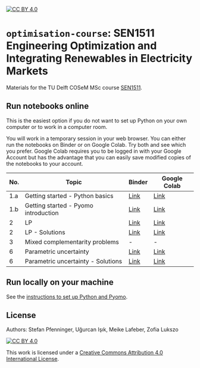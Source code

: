 [cc-by]: http://creativecommons.org/licenses/by/4.0/
[cc-by-image]: https://i.creativecommons.org/l/by/4.0/88x31.png
[cc-by-shield]: https://img.shields.io/badge/License-CC%20BY%204.0-lightgrey.svg
[![CC BY 4.0][cc-by-shield]][cc-by]

# `optimisation-course`: SEN1511 Engineering Optimization and Integrating Renewables in Electricity Markets

Materials for the TU Delft COSeM MSc course [SEN1511](https://studiegids.tudelft.nl/a101_searchCtrl.do?course_code=sen1511&surname=&item_value=&onlyElectives=Y&tag_id=&deleteTag_id=&operation=searchOnCode).

## Run notebooks online

This is the easiest option if you do not want to set up Python on your own computer or to work in a computer room.

You will work in a temporary session in your web browser. You can either run the notebooks on Binder or on Google Colab. Try both and see which you prefer. Google Colab requires you to be logged in with your Google Account but has the advantage that you can easily save modified copies of the notebooks to your account.

| No. | Topic | Binder | Google Colab |
|---|---|---|---|
| 1.a | Getting started - Python basics | [Link](https://mybinder.org/v2/gh/sjpfenninger/optimisation-course/HEAD?labpath=1a%20-%20Getting%20started%20-%20Python%20basics.ipynb) | [Link](https://colab.research.google.com/github/sjpfenninger/optimisation-course/blob/main/1a%20-%20Getting%20started%20-%20Python%20basics.ipynb)|
| 1.b | Getting started - Pyomo introduction | [Link](https://mybinder.org/v2/gh/sjpfenninger/optimisation-course/HEAD?labpath=1b%20-%20Getting%20started%20-%20Pyomo%20introduction.ipynb) | [Link](https://colab.research.google.com/github/sjpfenninger/optimisation-course/blob/main/1b%20-%20Getting%20started%20-%20Pyomo%20introduction.ipynb)|
| 2 | LP | [Link](https://mybinder.org/v2/gh/sjpfenninger/optimisation-course/HEAD?labpath=2%20-%20LP.ipynb) | [Link](https://colab.research.google.com/github/sjpfenninger/optimisation-course/blob/main/2%20-%20LP.ipynb)|
| 2 | LP - Solutions | [Link](https://mybinder.org/v2/gh/sjpfenninger/optimisation-course/HEAD?labpath=2%20-%20LP%20-%20Solutions.ipynb) | [Link](https://colab.research.google.com/github/sjpfenninger/optimisation-course/blob/main/2%20-%20LP%20-%20Solutions.ipynb)|
| 3 | Mixed complementarity problems | - | - |
| 6 | Parametric uncertainty | [Link](https://mybinder.org/v2/gh/sjpfenninger/optimisation-course/HEAD?labpath=6%20-%20Parametric%20uncertainty.ipynb) | [Link](https://colab.research.google.com/github/sjpfenninger/optimisation-course/blob/main/6%20-%20Parametric%20uncertainty.ipynb)|
| 6 | Parametric uncertainty - Solutions | [Link](https://mybinder.org/v2/gh/sjpfenninger/optimisation-course/HEAD?labpath=6%20-%20Parametric%20uncertainty%20-%20Solutions.ipynb) | [Link](https://colab.research.google.com/github/sjpfenninger/optimisation-course/blob/main/6%20-%20Parametric%20uncertainty%20-%20Solutions.ipynb)|

## Run locally on your machine

See the [instructions to set up Python and Pyomo](docs/install-on-your-computer.md).

## License

Authors: Stefan Pfenninger, Uğurcan Işık, Meike Lafeber, Zofia Lukszo

[![CC BY 4.0][cc-by-image]][cc-by]

This work is licensed under a [Creative Commons Attribution 4.0 International License][cc-by].

